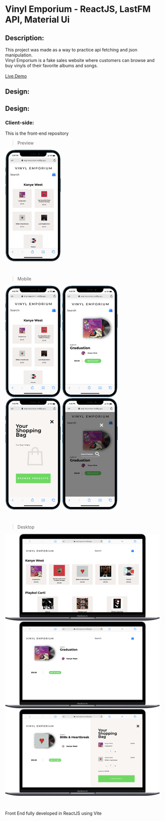 # Vinyl Emporium - ReactJS, LastFM API, Material Ui


## Description:

This project was made as a way to practice api fetching and json manipulation. <br>
Vinyl Emporium is a fake sales website where customers can browse and buy vinyls of their favorite albums and songs.
<br>
<br>
<a href="https://chriscash2020.github.io/MusicShip/" target="_blank" >Live Demo</a>

## Design:
## Design:

### Client-side:

This is the front-end repository

> Preview
<p>
<img src="https://github.com/ChrisCash2020/Images/blob/master/music/demo.gif" width="180" height="360" />
</p>

<br/>

> Mobile
<p float="left">
<img src="https://github.com/ChrisCash2020/Images/blob/master/music/home.png" width="180" height="360" />
<img src="https://github.com/ChrisCash2020/Images/blob/master/music/item.png" width="180" height="360" />
<img src="https://github.com/ChrisCash2020/Images/blob/master/music/bag.png" width="180" height="360" />
<img src="https://github.com/ChrisCash2020/Images/blob/master/music/search.png" width="180" height="360" />
</p>

<br/>

> Desktop

<p float="left">
<img src="https://github.com/ChrisCash2020/Images/blob/master/music/home2.png" width="500" height="280" />
<img src="https://github.com/ChrisCash2020/Images/blob/master/music/item2.png" width="500" height="280" />
<img src="https://github.com/ChrisCash2020/Images/blob/master/music/bag2.png" width="500" height="280" />
</p>
<br/>

Front End fully developed in ReactJS using Vite




  

